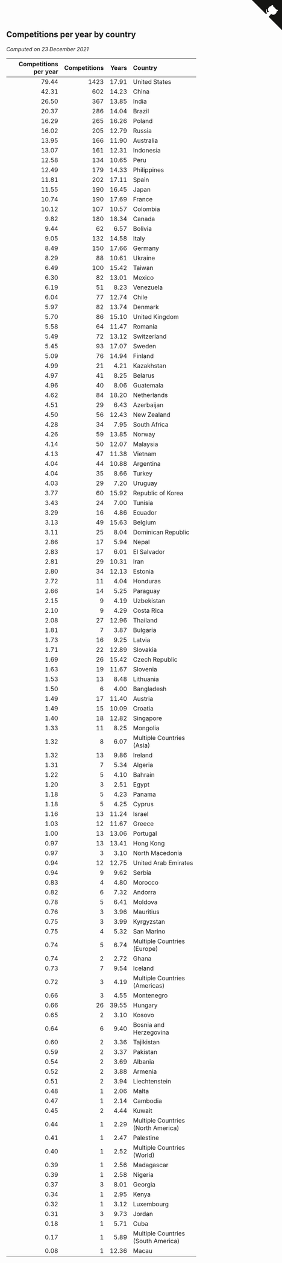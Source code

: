 ## Competitions per year by country

*Computed on 23 December 2021*

| Competitions per year | Competitions | Years | Country |
| ---: | ---: | ---: | :--- |
| 79.44 | 1423 | 17.91 | United States |
| 42.31 | 602 | 14.23 | China |
| 26.50 | 367 | 13.85 | India |
| 20.37 | 286 | 14.04 | Brazil |
| 16.29 | 265 | 16.26 | Poland |
| 16.02 | 205 | 12.79 | Russia |
| 13.95 | 166 | 11.90 | Australia |
| 13.07 | 161 | 12.31 | Indonesia |
| 12.58 | 134 | 10.65 | Peru |
| 12.49 | 179 | 14.33 | Philippines |
| 11.81 | 202 | 17.11 | Spain |
| 11.55 | 190 | 16.45 | Japan |
| 10.74 | 190 | 17.69 | France |
| 10.12 | 107 | 10.57 | Colombia |
| 9.82 | 180 | 18.34 | Canada |
| 9.44 | 62 | 6.57 | Bolivia |
| 9.05 | 132 | 14.58 | Italy |
| 8.49 | 150 | 17.66 | Germany |
| 8.29 | 88 | 10.61 | Ukraine |
| 6.49 | 100 | 15.42 | Taiwan |
| 6.30 | 82 | 13.01 | Mexico |
| 6.19 | 51 | 8.23 | Venezuela |
| 6.04 | 77 | 12.74 | Chile |
| 5.97 | 82 | 13.74 | Denmark |
| 5.70 | 86 | 15.10 | United Kingdom |
| 5.58 | 64 | 11.47 | Romania |
| 5.49 | 72 | 13.12 | Switzerland |
| 5.45 | 93 | 17.07 | Sweden |
| 5.09 | 76 | 14.94 | Finland |
| 4.99 | 21 | 4.21 | Kazakhstan |
| 4.97 | 41 | 8.25 | Belarus |
| 4.96 | 40 | 8.06 | Guatemala |
| 4.62 | 84 | 18.20 | Netherlands |
| 4.51 | 29 | 6.43 | Azerbaijan |
| 4.50 | 56 | 12.43 | New Zealand |
| 4.28 | 34 | 7.95 | South Africa |
| 4.26 | 59 | 13.85 | Norway |
| 4.14 | 50 | 12.07 | Malaysia |
| 4.13 | 47 | 11.38 | Vietnam |
| 4.04 | 44 | 10.88 | Argentina |
| 4.04 | 35 | 8.66 | Turkey |
| 4.03 | 29 | 7.20 | Uruguay |
| 3.77 | 60 | 15.92 | Republic of Korea |
| 3.43 | 24 | 7.00 | Tunisia |
| 3.29 | 16 | 4.86 | Ecuador |
| 3.13 | 49 | 15.63 | Belgium |
| 3.11 | 25 | 8.04 | Dominican Republic |
| 2.86 | 17 | 5.94 | Nepal |
| 2.83 | 17 | 6.01 | El Salvador |
| 2.81 | 29 | 10.31 | Iran |
| 2.80 | 34 | 12.13 | Estonia |
| 2.72 | 11 | 4.04 | Honduras |
| 2.66 | 14 | 5.25 | Paraguay |
| 2.15 | 9 | 4.19 | Uzbekistan |
| 2.10 | 9 | 4.29 | Costa Rica |
| 2.08 | 27 | 12.96 | Thailand |
| 1.81 | 7 | 3.87 | Bulgaria |
| 1.73 | 16 | 9.25 | Latvia |
| 1.71 | 22 | 12.89 | Slovakia |
| 1.69 | 26 | 15.42 | Czech Republic |
| 1.63 | 19 | 11.67 | Slovenia |
| 1.53 | 13 | 8.48 | Lithuania |
| 1.50 | 6 | 4.00 | Bangladesh |
| 1.49 | 17 | 11.40 | Austria |
| 1.49 | 15 | 10.09 | Croatia |
| 1.40 | 18 | 12.82 | Singapore |
| 1.33 | 11 | 8.25 | Mongolia |
| 1.32 | 8 | 6.07 | Multiple Countries (Asia) |
| 1.32 | 13 | 9.86 | Ireland |
| 1.31 | 7 | 5.34 | Algeria |
| 1.22 | 5 | 4.10 | Bahrain |
| 1.20 | 3 | 2.51 | Egypt |
| 1.18 | 5 | 4.23 | Panama |
| 1.18 | 5 | 4.25 | Cyprus |
| 1.16 | 13 | 11.24 | Israel |
| 1.03 | 12 | 11.67 | Greece |
| 1.00 | 13 | 13.06 | Portugal |
| 0.97 | 13 | 13.41 | Hong Kong |
| 0.97 | 3 | 3.10 | North Macedonia |
| 0.94 | 12 | 12.75 | United Arab Emirates |
| 0.94 | 9 | 9.62 | Serbia |
| 0.83 | 4 | 4.80 | Morocco |
| 0.82 | 6 | 7.32 | Andorra |
| 0.78 | 5 | 6.41 | Moldova |
| 0.76 | 3 | 3.96 | Mauritius |
| 0.75 | 3 | 3.99 | Kyrgyzstan |
| 0.75 | 4 | 5.32 | San Marino |
| 0.74 | 5 | 6.74 | Multiple Countries (Europe) |
| 0.74 | 2 | 2.72 | Ghana |
| 0.73 | 7 | 9.54 | Iceland |
| 0.72 | 3 | 4.19 | Multiple Countries (Americas) |
| 0.66 | 3 | 4.55 | Montenegro |
| 0.66 | 26 | 39.55 | Hungary |
| 0.65 | 2 | 3.10 | Kosovo |
| 0.64 | 6 | 9.40 | Bosnia and Herzegovina |
| 0.60 | 2 | 3.36 | Tajikistan |
| 0.59 | 2 | 3.37 | Pakistan |
| 0.54 | 2 | 3.69 | Albania |
| 0.52 | 2 | 3.88 | Armenia |
| 0.51 | 2 | 3.94 | Liechtenstein |
| 0.48 | 1 | 2.06 | Malta |
| 0.47 | 1 | 2.14 | Cambodia |
| 0.45 | 2 | 4.44 | Kuwait |
| 0.44 | 1 | 2.29 | Multiple Countries (North America) |
| 0.41 | 1 | 2.47 | Palestine |
| 0.40 | 1 | 2.52 | Multiple Countries (World) |
| 0.39 | 1 | 2.56 | Madagascar |
| 0.39 | 1 | 2.58 | Nigeria |
| 0.37 | 3 | 8.01 | Georgia |
| 0.34 | 1 | 2.95 | Kenya |
| 0.32 | 1 | 3.12 | Luxembourg |
| 0.31 | 3 | 9.73 | Jordan |
| 0.18 | 1 | 5.71 | Cuba |
| 0.17 | 1 | 5.89 | Multiple Countries (South America) |
| 0.08 | 1 | 12.36 | Macau |


<a href="https://github.com/jonatanklosko/wca_statistics" class="github-corner" aria-label="View source on Github"><svg width="80" height="80" viewBox="0 0 250 250" style="fill:#151513; color:#fff; position: absolute; top: 0; border: 0; right: 0;" aria-hidden="true"><path d="M0,0 L115,115 L130,115 L142,142 L250,250 L250,0 Z"></path><path d="M128.3,109.0 C113.8,99.7 119.0,89.6 119.0,89.6 C122.0,82.7 120.5,78.6 120.5,78.6 C119.2,72.0 123.4,76.3 123.4,76.3 C127.3,80.9 125.5,87.3 125.5,87.3 C122.9,97.6 130.6,101.9 134.4,103.2" fill="currentColor" style="transform-origin: 130px 106px;" class="octo-arm"></path><path d="M115.0,115.0 C114.9,115.1 118.7,116.5 119.8,115.4 L133.7,101.6 C136.9,99.2 139.9,98.4 142.2,98.6 C133.8,88.0 127.5,74.4 143.8,58.0 C148.5,53.4 154.0,51.2 159.7,51.0 C160.3,49.4 163.2,43.6 171.4,40.1 C171.4,40.1 176.1,42.5 178.8,56.2 C183.1,58.6 187.2,61.8 190.9,65.4 C194.5,69.0 197.7,73.2 200.1,77.6 C213.8,80.2 216.3,84.9 216.3,84.9 C212.7,93.1 206.9,96.0 205.4,96.6 C205.1,102.4 203.0,107.8 198.3,112.5 C181.9,128.9 168.3,122.5 157.7,114.1 C157.9,116.9 156.7,120.9 152.7,124.9 L141.0,136.5 C139.8,137.7 141.6,141.9 141.8,141.8 Z" fill="currentColor" class="octo-body"></path></svg></a><style>.github-corner:hover .octo-arm{animation:octocat-wave 560ms ease-in-out}@keyframes octocat-wave{0%,100%{transform:rotate(0)}20%,60%{transform:rotate(-25deg)}40%,80%{transform:rotate(10deg)}}@media (max-width:500px){.github-corner:hover .octo-arm{animation:none}.github-corner .octo-arm{animation:octocat-wave 560ms ease-in-out}}</style>
